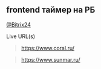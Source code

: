## frontend таймер на РБ
[@Bitrix24](https://coraldigital.bitrix24.ru/company/personal/user/1265/tasks/task/view/86013/)

Live URL(s)
> <https://www.coral.ru/>

> <https://www.sunmar.ru/>
